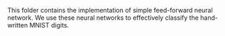 This folder contains the implementation of simple feed-forward neural network. We use these neural networks to effectively classify the hand-written MNIST digits.
